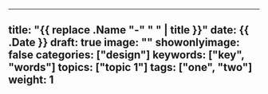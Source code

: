 
---
title: "{{ replace .Name "-" " " | title }}"
date: {{ .Date }}
draft: true
image: ""
showonlyimage: false
categories: ["design"]
keywords: ["key", "words"]
topics: ["topic 1"]
tags: ["one", "two"]
weight: 1
---